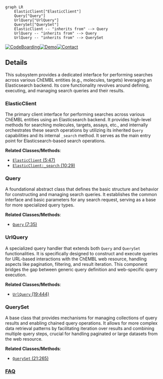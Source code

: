 ```mermaid
graph LR
    ElasticClient["ElasticClient"]
    Query["Query"]
    UrlQuery["UrlQuery"]
    QuerySet["QuerySet"]
    ElasticClient -- "inherits from" --> Query
    UrlQuery -- "inherits from" --> Query
    UrlQuery -- "inherits from" --> QuerySet
```

[![CodeBoarding](https://img.shields.io/badge/Generated%20by-CodeBoarding-9cf?style=flat-square)](https://github.com/CodeBoarding/GeneratedOnBoardings)[![Demo](https://img.shields.io/badge/Try%20our-Demo-blue?style=flat-square)](https://www.codeboarding.org/demo)[![Contact](https://img.shields.io/badge/Contact%20us%20-%20contact@codeboarding.org-lightgrey?style=flat-square)](mailto:contact@codeboarding.org)

## Details

This subsystem provides a dedicated interface for performing searches across various ChEMBL entities (e.g., molecules, targets) leveraging an Elasticsearch backend. Its core functionality revolves around defining, executing, and managing search queries and their results.

### ElasticClient
The primary client interface for performing searches across various ChEMBL entities using an Elasticsearch backend. It provides high-level methods for searching molecules, targets, assays, etc., and internally orchestrates these search operations by utilizing its inherited `Query` capabilities and its internal `_search` method. It serves as the main entry point for Elasticsearch-based search operations.


**Related Classes/Methods**:

- <a href="https://github.com/chembl/chembl_webresource_client/chembl_webresource_client/elastic_client.py#L5-L47" target="_blank" rel="noopener noreferrer">`ElasticClient` (5:47)</a>
- <a href="https://github.com/chembl/chembl_webresource_client/chembl_webresource_client/elastic_client.py#L10-L29" target="_blank" rel="noopener noreferrer">`ElasticClient:_search` (10:29)</a>


### Query
A foundational abstract class that defines the basic structure and behavior for constructing and managing search queries. It establishes the common interface and basic parameters for any search request, serving as a base for more specialized query types.


**Related Classes/Methods**:

- <a href="https://github.com/chembl/chembl_webresource_client/chembl_webresource_client/query.py#L7-L35" target="_blank" rel="noopener noreferrer">`Query` (7:35)</a>


### UrlQuery
A specialized query handler that extends both `Query` and `QuerySet` functionalities. It is specifically designed to construct and execute queries for URL-based interactions with the ChEMBL web resource, handling aspects like pagination, filtering, and result iteration. This component bridges the gap between generic query definition and web-specific query execution.


**Related Classes/Methods**:

- <a href="https://github.com/chembl/chembl_webresource_client/chembl_webresource_client/url_query.py#L19-L444" target="_blank" rel="noopener noreferrer">`UrlQuery` (19:444)</a>


### QuerySet
A base class that provides mechanisms for managing collections of query results and enabling chained query operations. It allows for more complex data retrieval patterns by facilitating iteration over results and combining multiple query steps, crucial for handling paginated or large datasets from the web resource.


**Related Classes/Methods**:

- <a href="https://github.com/chembl/chembl_webresource_client/chembl_webresource_client/query_set.py#L21-L265" target="_blank" rel="noopener noreferrer">`QuerySet` (21:265)</a>




### [FAQ](https://github.com/CodeBoarding/GeneratedOnBoardings/tree/main?tab=readme-ov-file#faq)